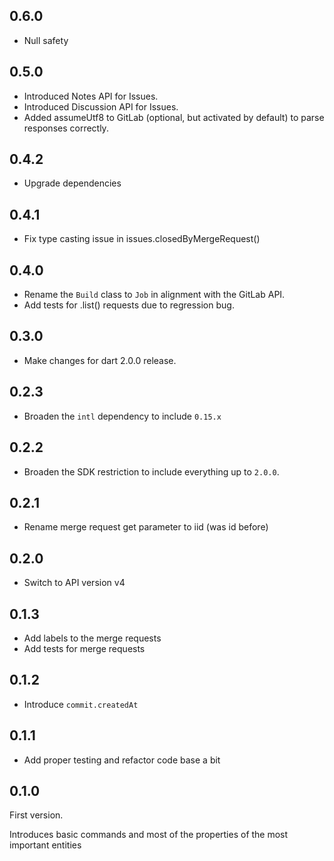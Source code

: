 ## 0.6.0

- Null safety

## 0.5.0

- Introduced Notes API for Issues.
- Introduced Discussion API for Issues.
- Added assumeUtf8 to GitLab (optional, but activated by default) to parse responses correctly.

## 0.4.2

- Upgrade dependencies

## 0.4.1

- Fix type casting issue in issues.closedByMergeRequest()

## 0.4.0

- Rename the `Build` class to `Job` in alignment with the GitLab API.
- Add tests for .list() requests due to regression bug.

## 0.3.0

- Make changes for dart 2.0.0 release.

## 0.2.3

- Broaden the `intl` dependency to include `0.15.x`

## 0.2.2

- Broaden the SDK restriction to include everything up to `2.0.0`.

## 0.2.1

- Rename merge request get parameter to iid (was id before)

## 0.2.0

- Switch to API version v4

## 0.1.3

- Add labels to the merge requests
- Add tests for merge requests

## 0.1.2

- Introduce `commit.createdAt`

## 0.1.1

- Add proper testing and refactor code base a bit

## 0.1.0

First version.

Introduces basic commands and most of the properties of the most important entities
